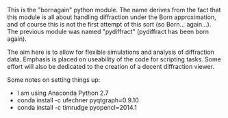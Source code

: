 This is the "bornagain" python module.  The name derives from the fact that this module is all about handling diffraction under the Born approximation, and of course this is not the first attempt of this sort (so Born... again...).  The previous module was named "pydiffract" (pydiffract has been born again).  

The aim here is to allow for flexible simulations and analysis of diffraction data.  Emphasis is placed on useability of the code for scripting tasks.  Some effort will also be dedicated to the creation of a decent diffraction viewer.

Some notes on setting things up:
- I am using Anaconda Python 2.7
- conda install -c ufechner pyqtgraph=0.9.10
- conda install -c timrudge pyopencl=2014.1